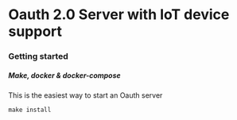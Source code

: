 # Oauth 2.0 Server with IoT device support

### Getting started
##### Make, docker & docker-compose

This is the easiest way to start an Oauth server

````
make install
````

